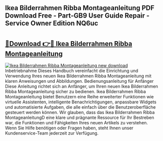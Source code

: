 ## Ikea Bilderrahmen Ribba Montageanleitung PDF Download Free - Part-GB9 User Guide Repair - Service Owner Edition NQ6uc

# <h2><a href="http://df8abl.blite.top/?on=Ikea+Bilderrahmen+Ribba+Montageanleitung">🔗Download 👉🔴 Ikea Bilderrahmen Ribba Montageanleitung</a></h2>

[![Ikea Bilderrahmen Ribba Montageanleitung new download](https://i.imgur.com/lujVjoI.png)](http://df8abl.blite.top/?on=Ikea+Bilderrahmen+Ribba+Montageanleitung)
Inbetriebnahme Dieses Handbuch vereinfacht die Einrichtung und Verwendung Ihres neuen Ikea Bilderrahmen Ribba Montageanleitung mit klaren Anweisungen und Abbildungen. Bedienungsanleitung für Anfänger Diese Anleitung richtet sich an Anfänger, um Ihren neuen Ikea Bilderrahmen Ribba Montageanleitung sicher zu bedienen. Ikea Bilderrahmen Ribba Montageanleitung bietet Benutzern eine Reihe erweiterter Funktionen wie virtuelle Assistenten, intelligente Benachrichtigungen, anpassbare Widgets und automatisierte Aufgaben, die alle einfach über die Benutzeroberfläche gesteuert werden können. Wir glauben, dass das Ikea Bilderrahmen Ribba MontageanleitungD eine klare und prägnante Ressource für Ihr Bestreben war, die Funktionen und Fähigkeiten Ihres neuen Artikels zu verstehen. Wenn Sie Hilfe benötigen oder Fragen haben, steht Ihnen unser Kundenservice-Team jederzeit zur Verfügung.
